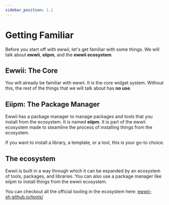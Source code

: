 ```yaml
---
sidebar_position: 1.1
---
```


# Getting Familiar

Before you start off with ewwii, let's get familiar with some things. We will talk about **ewwii**, **eiipm**, and the **ewwii ecosystem**.

## Ewwii: The Core

You will already be familiar with ewwii. It is the core widget system. Without this, the rest of the things that we will talk about has **no use**.

## Eiipm: The Package Manager

Ewwii has a package manager to manage packages and tools that you install from the ecosystem. It is named **eiipm**. It is part of the ewwii ecosystem made to steamline the process of installing things from the ecosystem.

If you want to install a library, a template, or a tool, this is your go-to choice.

## The ecosystem

Ewwii is built in a way through which it can be expanded by an ecosystem of tools, packages, and libraries. You can also use a package manager like eiipm to install things from the ewwii ecosystem.

You can checkout all the official tooling in the ecosystem here: [ewwii-sh.github.io/tools/](https://ewwii-sh.github.io/tools/)
